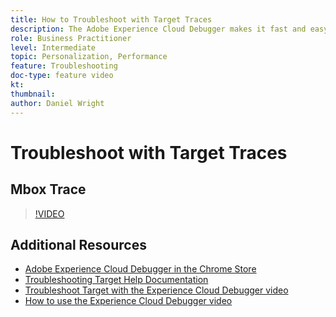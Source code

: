 ```yaml
---
title: How to Troubleshoot with Target Traces
description: The Adobe Experience Cloud Debugger makes it fast and easy to understand your Target implementation. Learn how to authenticate into the Experience Cloud and use the powerful Target Traces tool to inspect your activity and audience qualifications as well as your visitor profile.
role: Business Practitioner
level: Intermediate
topic: Personalization, Performance
feature: Troubleshooting
doc-type: feature video
kt:
thumbnail:
author: Daniel Wright
---
```


# Troubleshoot with Target Traces

## Mbox Trace

>[!VIDEO](https://video.tv.adobe.com/v/23113/?quality=12)

## Additional Resources

* [Adobe Experience Cloud Debugger in the Chrome Store](https://chrome.google.com/webstore/detail/adobe-experience-cloud-de/ocdmogmohccmeicdhlhhgepeaijenapj)
* [Troubleshooting Target Help Documentation](https://docs.adobe.com/content/help/en/target/using/troubleshoot/troubleshooting-target.html)
* [Troubleshoot Target with the Experience Cloud Debugger video](troubleshoot-with-the-experience-cloud-debugger.md)
* [How to use the Experience Cloud Debugger video](https://docs.adobe.com/content/help/en/core-services-learn/tutorials/debugger/use-the-experience-cloud-debugger.html)